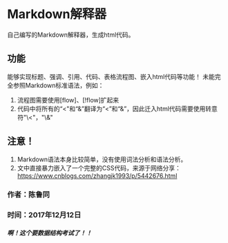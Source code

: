 # Markdown解释器

自己编写的Markdown解释器，生成html代码。

## 功能
能够实现标题、强调、引用、代码、表格流程图、嵌入html代码等功能！
未能完全参照Markdown标准语法，例如：

1. 流程图需要使用[flow]、[!flow]扩起来
2. 代码中将所有的“<"和“&”翻译为“&lt;”和“&amp;”，因此迁入html代码需要使用转意符"\\<"，"\\&"


## 注意！
1. Markdown语法本身比较简单，没有使用词法分析和语法分析。
2. 文中直接暴力嵌入了一个完整的CSS代码，来源于网络分享：https://www.cnblogs.com/zhangjk1993/p/5442676.html

### 作者：陈鲁同
### 时间：2017年12月12日
##### 啊！这个要数据结构考试了！！


